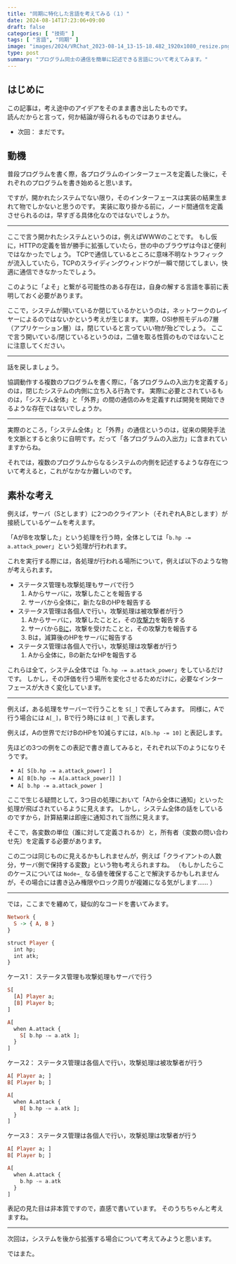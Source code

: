 ```yaml
---
title: "同期に特化した言語を考えてみる（１）"
date: 2024-08-14T17:23:06+09:00
draft: false
categories: [ "技術" ]
tags: [ "言語", "同期" ]
image: "images/2024/VRChat_2023-08-14_13-15-18.482_1920x1080_resize.png"
type: post
summary: "プログラム同士の通信を簡単に記述できる言語について考えてみます。"
---
```


## はじめに

この記事は，考え途中のアイデアをそのまま書き出したものです。  
読んだからと言って，何か結論が得られるものではありません。

- 次回： まだです。

## 動機

普段プログラムを書く際，各プログラムのインターフェースを定義した後に，それぞれのプログラムを書き始めると思います。

ですが，開かれたシステムでない限り，そのインターフェースは実装の結果生まれて物でしかないと思うのです。
実装に取り掛かる前に，ノード間通信を定義させられるのは，早すぎる具体化なのではないでしょうか。

---

ここで言う開かれたシステムというのは，例えばWWWのことです。
もし仮に，HTTPの定義を皆が勝手に拡張していたら，世の中のブラウザは今ほど便利ではなかったでしょう。
TCPで通信しているところに意味不明なトラフィックが流入していたら，TCPのスライディングウィンドウが一瞬で閉じてしまい，快適に通信できなかったでしょう。

このように「よそ」と繋がる可能性のある存在は，自身の解する言語を事前に表明しておく必要があります。

ここで，システムが開いているか閉じているかというのは，ネットワークのレイヤーによるのではないかという考えが生じます。
実際，OSI参照モデルの7層（アプリケーション層）は，閉じていると言っていい物が殆どでしょう。
ここで言う開いている/閉じているというのは，二値を取る性質のものではないことに注意してください。

---

話を戻しましょう。

協調動作する複数のプログラムを書く際に，「各プログラムの入出力を定義する」のは，閉じたシステムの内側に立ち入る行為です。
実際に必要とされているものは，「システム全体」と「外界」の間の通信のみを定義すれば開発を開始できるような存在ではないでしょうか。

---

実際のところ，「システム全体」と「外界」の通信というのは，従来の開発手法を文脈とすると余りに自明です。だって「各プログラムの入出力」に含まれていますからね。

それでは，複数のプログラムからなるシステムの内側を記述するような存在について考えると，これがなかなか難しいのです。

## 素朴な考え

例えば，サーバ（Sとします）に2つのクライアント（それぞれA,Bとします）が接続しているゲームを考えます。

「AがBを攻撃した」という処理を行う時，全体としては「`b.hp -= a.attack_power`」という処理が行われます。

これを実行する際には，各処理が行われる場所について，例えば以下のような物が考えられます。
- ステータス管理も攻撃処理もサーバで行う
  1. Aからサーバに，攻撃したことを報告する
  2. サーバから全体に，新たなBのHPを報告する
- ステータス管理は各個人で行い，攻撃処理は被攻撃者が行う
  1. Aからサーバに，攻撃したことと，その<u>攻撃力</u>を報告する
  2. サーバから<u>Bに</u>，攻撃を受けたことと，その攻撃力を報告する
  3. Bは，減算後のHPをサーバに報告する
- ステータス管理は各個人で行い，攻撃処理は攻撃者が行う
  1. Aから全体に，Bの新たなHPを報告する

これらは全て，システム全体では「`b.hp -= a.attack_power`」をしているだけです。
しかし，その評価を行う場所を変化させるためだけに，必要なインターフェースが大きく変化しています。

---

例えば，ある処理をサーバーで行うことを `S[_]` で表してみます。
同様に，Aで行う場合には `A[_]`，Bで行う時には `B[_]` で表します。

例えば，Aの世界でだけBのHPを10減らすには，`A[b.hp -= 10]` と表記します。

先ほどの3つの例をこの表記で書き直してみると，それぞれ以下のようになりそうです。

- `A[ S[b.hp -= a.attack_power] ]`
- `A[ B[b.hp -= A[a.attack_power]] ]`
- `A[ b.hp -= a.attack_power ]`

ここで生じる疑問として，3つ目の処理において「Aから全体に通知」といった処理が飛ばされているように見えます。
しかし，システム全体の話をしているのですから，計算結果は即座に通知されて当然に見えます。

そこで，各変数の単位（誰に対して定義されるか）と，所有者（変数の問い合わせ先）を定義する必要があります。

この二つは同じものに見えるかもしれませんが，例えば「クライアントの人数分，サーバ側で保持する変数」という物も考えられますね。
（もしかしたらこのケースについては `Node→_` なる値を確保することで解決するかもしれませんが，その場合には書き込み権限やロック周りが複雑になる気がします…… ）

---

では，ここまでを纏めて，疑似的なコードを書いてみます。

```hs
Network {
  S -> { A, B }
}

struct Player {
  int hp;
  int atk;
}

```

ケース1： ステータス管理も攻撃処理もサーバで行う

```hs
S[
  [A] Player a;
  [B] Player b;
]

A[
  when A.attack {
    S[ b.hp -= a.atk ];
  }
]
```

ケース2： ステータス管理は各個人で行い，攻撃処理は被攻撃者が行う

```hs
A[ Player a; ]
B[ Player b; ]

A[
  when A.attack {
    B[ b.hp -= a.atk ];
  }
]
```

ケース3： ステータス管理は各個人で行い，攻撃処理は攻撃者が行う

```hs
A[ Player a; ]
B[ Player b; ]

A[
  when A.attack {
    b.hp -= a.atk
  }
]
```

表記の見た目は非本質ですので，直感で書いています。
そのうちちゃんと考えますね。

---

次回は，システムを後から拡張する場合について考えてみようと思います。

ではまた。

